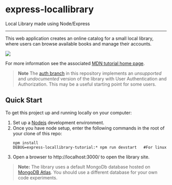 # express-locallibrary

Local Library made using Node/Express

---

This web application creates an online catalog for a small local library, where users can browse available books and manage their accounts.

![](https://github.com/mdn/express-locallibrary-tutorial/blob/master/public/images/Library%20Website%20-%20Mongoose_Express.png)

For more information see the associated [MDN tutorial home page](https://developer.mozilla.org/en-US/docs/Learn/Server-side/Express_Nodejs/Tutorial_local_library_website).

> **Note** The [auth branch](/../../tree/auth) in this repository implements an _unsupported_ and _undocumented_ version of the library with User Authentication and Authorization. This may be a useful starting point for some users.

## Quick Start

To get this project up and running locally on your computer:

1. Set up a [Nodejs](https://wiki.developer.mozilla.org/en-US/docs/Learn/Server-side/Express_Nodejs/development_environment) development environment.
1. Once you have node setup, enter the following commands in the root of your clone of this repo:
   ```
   npm install
   DEBUG=express-locallibrary-tutorial:* npm run devstart   #For linux
   ```
1. Open a browser to http://localhost:3000/ to open the library site.

> **Note:** The library uses a default MongoDb database hosted on [MongoDB Atlas](https://www.mongodb.com/cloud/atlas). You should use a different database for your own code experiments.
